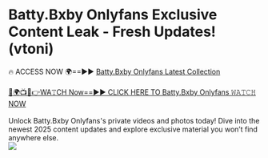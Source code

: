 # Batty.Bxby Onlyfans Exclusive Content Leak - Fresh Updates! (vtoni)

🔥 ACCESS NOW 🌍==►► <a href="https://tinyurl.com/kvy9nzfs" rel="nofollow">Batty.Bxby Onlyfans Latest Collection</a>
<br><br>
[🔴🌍📺📱👉WA𝚃CH Now==►► CLICK HERE TO Batty.Bxby Onlyfans 𝚆𝙰𝚃𝙲𝙷 NOW](https://tinyurl.com/kvy9nzfs)
<br><br>
Unlock Batty.Bxby Onlyfans's private videos and photos today! Dive into the newest 2025 content updates and explore exclusive material you won’t find anywhere else.
<br>
<a href="https://tinyurl.com/kvy9nzfs" rel="nofollow" data-target="animated-image.originalLink"><img src="https://camo.githubusercontent.com/8a4f000d20f83aca3bf7ec5f350d767afa0574a8a352519fd8cfa583a6f93a33/68747470733a2f2f692e696d6775722e636f6d2f644a486b345a712e676966" data-canonical-src="https://i.imgur.com/dJHk4Zq.gif" style="max-width: 100%; display: inline-block;" data-target="animated-image.originalImage"></a>
<br>
